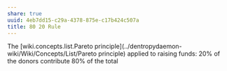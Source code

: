 ```yaml
---
share: true
uuid: 4eb7dd15-c29a-4378-875e-c17b424c507a
title: 80 20 Rule
---
```

The [wiki.concepts.list.Pareto principle](../dentropydaemon-wiki/Wiki/Concepts/List/Pareto principle) applied to raising funds: 20% of the donors contribute 80% of the total